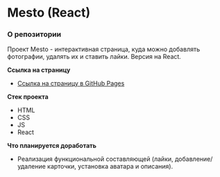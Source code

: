 # Mesto (React)

### О репозитории

Проект Mesto - интерактивная страница, куда можно добавлять фотографии, удалять их и ставить лайки. Версия на React.

**Ссылка на страницу**

* [Ссылка на страницу в GitHub Pages](https://alexeyitm.github.io/mesto-react/)

**Стек проекта**

* HTML
* CSS
* JS
* React

**Что планируется доработать**

* Реализация функциональной составляющей (лайки, добавление/удаление карточки, установка аватара и описания).

